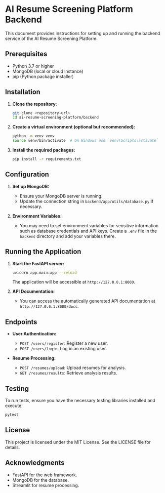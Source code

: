 # AI Resume Screening Platform Backend

This document provides instructions for setting up and running the backend service of the AI Resume Screening Platform.

## Prerequisites

- Python 3.7 or higher
- MongoDB (local or cloud instance)
- pip (Python package installer)

## Installation

1. **Clone the repository:**

   ```bash
   git clone <repository-url>
   cd ai-resume-screening-platform/backend
   ```

2. **Create a virtual environment (optional but recommended):**

   ```bash
   python -m venv venv
   source venv/bin/activate  # On Windows use `venv\Scripts\activate`
   ```

3. **Install the required packages:**

   ```bash
   pip install -r requirements.txt
   ```

## Configuration

1. **Set up MongoDB:**
   - Ensure your MongoDB server is running.
   - Update the connection string in `backend/app/utils/database.py` if necessary.

2. **Environment Variables:**
   - You may need to set environment variables for sensitive information such as database credentials and API keys. Create a `.env` file in the `backend` directory and add your variables there.

## Running the Application

1. **Start the FastAPI server:**

   ```bash
   uvicorn app.main:app --reload
   ```

   The application will be accessible at `http://127.0.0.1:8000`.

2. **API Documentation:**
   - You can access the automatically generated API documentation at `http://127.0.0.1:8000/docs`.

## Endpoints

- **User Authentication:**
  - `POST /users/register`: Register a new user.
  - `POST /users/login`: Log in an existing user.

- **Resume Processing:**
  - `POST /resumes/upload`: Upload resumes for analysis.
  - `GET /resumes/results`: Retrieve analysis results.

## Testing

To run tests, ensure you have the necessary testing libraries installed and execute:

```bash
pytest
```

## License

This project is licensed under the MIT License. See the LICENSE file for details.

## Acknowledgments

- FastAPI for the web framework.
- MongoDB for the database.
- Streamlit for resume processing.